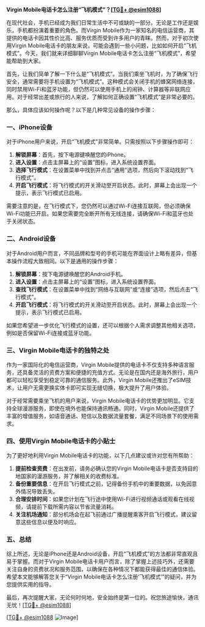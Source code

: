 **Virgin Mobile电话卡怎么注册“飞机模式”？[[TG💪+ @esim1088](https://t.me/s/esim1088)]**

在现代社会，手机已经成为我们日常生活中不可或缺的一部分。无论是工作还是娱乐，手机都扮演着重要的角色。而Virgin Mobile作为一家知名的电信运营商，其提供的电话卡因其性价比高、服务优质而受到许多用户的青睐。然而，对于初次使用Virgin Mobile电话卡的朋友来说，可能会遇到一些小问题，比如如何开启“飞机模式”。今天，我们就来详细聊聊Virgin Mobile电话卡怎么注册“飞机模式”，希望能帮助到大家。

首先，让我们简单了解一下什么是“飞机模式”。当我们乘坐飞机时，为了确保飞行安全，通常需要将手机设置为“飞机模式”。这种模式会关闭手机的蜂窝网络连接，同时禁用Wi-Fi和蓝牙功能，但仍然可以使用手机上的闹钟、计算器等非联网应用。对于经常出差或旅行的人来说，了解如何正确设置“飞机模式”是非常必要的。

那么，具体应该如何操作呢？以下是几种常见设备的操作步骤：

### **一、iPhone设备**

对于iPhone用户来说，开启“飞机模式”非常简单。只需按照以下步骤操作即可：

1. **解锁屏幕**：首先，按下电源键唤醒您的iPhone。
2. **进入设置**：点击主屏幕上的“设置”图标，进入系统设置界面。
3. **选择飞行模式**：在设置菜单中找到并点击“通用”选项，然后向下滚动找到“飞行模式”。
4. **开启飞行模式**：将飞行模式的开关滑动至开启状态。此时，屏幕上会出现一个提示，表示飞行模式已启用。

需要注意的是，在飞行模式下，您仍然可以通过Wi-Fi连接互联网，但必须确保Wi-Fi功能已开启。如果您需要完全断开所有无线连接，请确保Wi-Fi和蓝牙也处于关闭状态。

### **二、Android设备**

对于Android用户而言，不同品牌和型号的手机可能在界面设计上略有差异，但基本操作流程大致相同。以下是通用的操作步骤：

1. **解锁屏幕**：按下电源键唤醒您的Android手机。
2. **进入设置**：点击主屏幕上的“设置”图标，进入系统设置界面。
3. **查找飞行模式**：在设置菜单中找到“网络与互联网”或“连接”选项，然后点击“飞行模式”。
4. **开启飞行模式**：将飞行模式的开关滑动至开启状态。此时，屏幕上会出现一个提示，表示飞行模式已启用。

如果您希望进一步优化飞行模式的设置，还可以根据个人需求调整其他相关选项，例如是否保留Wi-Fi连接或蓝牙功能。

### **三、Virgin Mobile电话卡的独特之处**

作为一家国际化的电信运营商，Virgin Mobile提供的电话卡不仅支持多种语言服务，还具备灵活的资费方案和便捷的充值方式。无论是在国内还是海外旅行，用户都可以轻松享受到稳定可靠的通信服务。此外，Virgin Mobile还推出了eSIM技术，让用户无需更换实体卡即可实现无缝切换，极大提升了用户体验。

对于经常需要乘坐飞机的用户来说，Virgin Mobile电话卡的优势更加明显。它支持全球漫游服务，即使在境外也能保持通讯畅通。同时，Virgin Mobile还提供了丰富的增值服务，如语音通话、短信以及数据流量套餐，满足不同场景下的使用需求。

### **四、使用Virgin Mobile电话卡的小贴士**

为了更好地利用Virgin Mobile电话卡的功能，以下几点建议或许对您有所帮助：

1. **提前检查资费**：在出发前，请务必确认您的Virgin Mobile电话卡是否支持目的地国家的漫游服务，并了解相关的收费标准。
2. **备份重要信息**：在开启飞行模式之前，记得备份手机中的重要数据，以免因意外情况导致丢失。
3. **合理安排时间**：如果您计划在飞行途中使用Wi-Fi进行视频通话或观看在线视频，请提前下载所需内容以节省流量消耗。
4. **关注机场通知**：部分机场会在起飞前通过广播提醒乘客开启飞行模式，建议留意这些信息以便及时响应。

### **五、总结**

综上所述，无论是iPhone还是Android设备，开启“飞机模式”的方法都非常直观且易于掌握。而对于Virgin Mobile电话卡用户而言，除了掌握上述技巧外，还需要关注自身的资费状况和服务范围，以确保在各种情况下都能获得最佳的通信体验。希望本文能够解答您关于“Virgin Mobile电话卡怎么注册‘飞机模式’”的疑问，并为您提供实用的指导。

最后，再次提醒大家，无论何时何地，安全始终是第一位的。祝您旅途愉快，通讯无忧！[[TG💪+ @esim1088](https://t.me/s/esim1088)]

[[TG💪+ @esim1088](https://t.me/s/esim1088) ![Image](https://i.postimg.cc/4NQfJmqS/Snipaste-2025-05-13-00-14-12.png)]